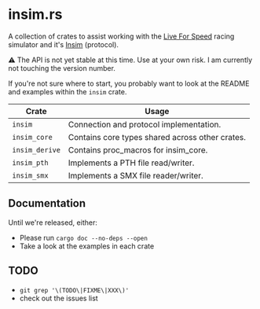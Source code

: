 # insim.rs

A collection of crates to assist working with the [Live For Speed](https://lfs.net/) racing simulator and it's [Insim](https://en.lfsmanual.net/wiki/InSim.txt) (protocol).

:warning: The API is not yet stable at this time. Use at your own risk. I am
currently not touching the version number.

If you're not sure where to start, you probably want to look at the README and examples within the `insim` crate.

| Crate          | Usage                                           |
| -------------- | ----------------------------------------------- |
| `insim`        | Connection and protocol implementation.         |
| `insim_core`   | Contains core types shared across other crates. |
| `insim_derive` | Contains proc_macros for insim_core.            |
| `insim_pth`    | Implements a PTH file read/writer.              |
| `insim_smx`    | Implements a SMX file reader/writer.            |

## Documentation

Until we're released, either:

- Please run `cargo doc --no-deps --open`
- Take a look at the examples in each crate

## TODO

- `git grep '\(TODO\|FIXME\|XXX\)'`
- check out the issues list
